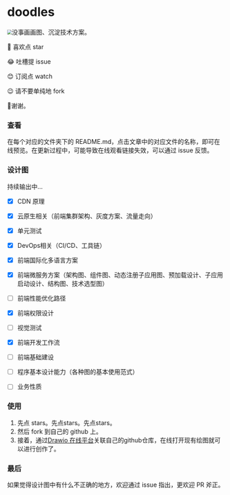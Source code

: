 # doodles

<img src="https://cdn.jsdelivr.net/gh/zhuoooo/pictures/2023/doodles.png" style="zoom:67%;" />没事画画图、沉淀技术方案。

🥰 喜欢点 star 

😂 吐槽提 issue 

😊 订阅点 watch 

😉 请不要单纯地 fork 

🥺谢谢。



### 查看

在每个对应的文件夹下的 README.md，点击文章中的对应文件的名称，即可在线预览。在更新过程中，可能导致在线观看链接失效，可以通过 issue 反馈。

### 设计图

持续输出中...

- [x] CDN 原理
- [x] 云原生相关（前端集群架构、灰度方案、流量走向）
- [x] 单元测试
- [x] DevOps相关（CI/CD、工具链）
- [x] 前端国际化多语言方案
- [x] 前端微服务方案（架构图、组件图、动态注册子应用图、预加载设计、子应用启动设计、结构图、技术选型图）
- [ ] 前端性能优化路径
- [x] 前端权限设计
- [ ] 视觉测试
- [x] 前端开发工作流
- [ ] 前端基础建设
- [ ] 程序基本设计能力（各种图的基本使用范式）
- [ ] 业务性质



### 使用

1. 先点 stars。先点stars。先点stars。
2. 然后 fork 到自己的 github 上。
3. 接着，通过[Drawio 在线平台](https://app.diagrams.net/)关联自己的github仓库，在线打开现有绘图就可以进行创作了。



### 最后

如果觉得设计图中有什么不正确的地方，欢迎通过 issue 指出，更欢迎 PR 斧正。